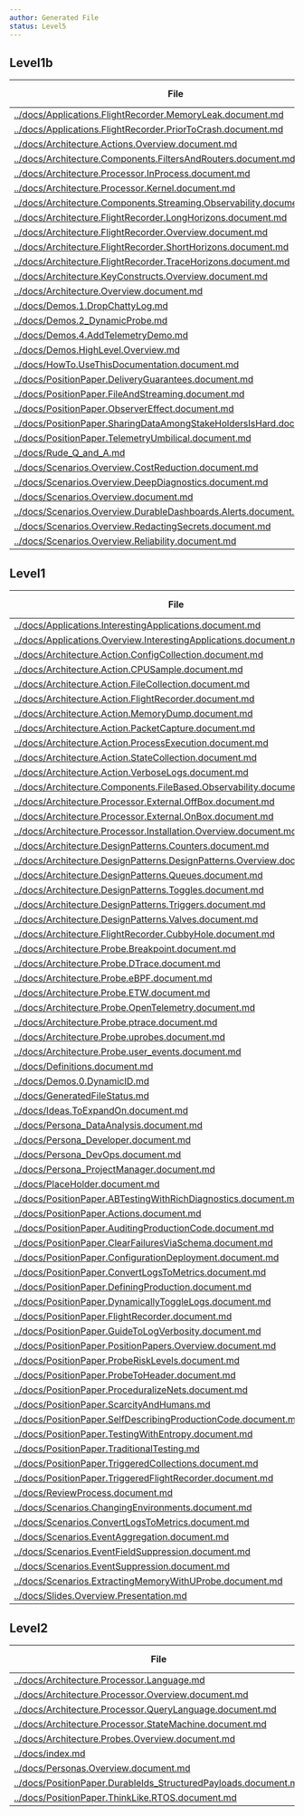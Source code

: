 ```yaml
---
author: Generated File
status: Level5
---
```

## Level1b

| File | Word Count |
|------|------------|
| [../docs/Applications.FlightRecorder.MemoryLeak.document.md](../docs/Applications.FlightRecorder.MemoryLeak.document.md)  | 211|
| [../docs/Applications.FlightRecorder.PriorToCrash.document.md](../docs/Applications.FlightRecorder.PriorToCrash.document.md)  | 252|
| [../docs/Architecture.Actions.Overview.document.md](../docs/Architecture.Actions.Overview.document.md)  | 124|
| [../docs/Architecture.Components.FiltersAndRouters.document.md](../docs/Architecture.Components.FiltersAndRouters.document.md)  | 922|
| [../docs/Architecture.Processor.InProcess.document.md](../docs/Architecture.Processor.InProcess.document.md)  | 53|
| [../docs/Architecture.Processor.Kernel.document.md](../docs/Architecture.Processor.Kernel.document.md)  | 68|
| [../docs/Architecture.Components.Streaming.Observability.document.md](../docs/Architecture.Components.Streaming.Observability.document.md)  | 59|
| [../docs/Architecture.FlightRecorder.LongHorizons.document.md](../docs/Architecture.FlightRecorder.LongHorizons.document.md)  | 795|
| [../docs/Architecture.FlightRecorder.Overview.document.md](../docs/Architecture.FlightRecorder.Overview.document.md)  | 902|
| [../docs/Architecture.FlightRecorder.ShortHorizons.document.md](../docs/Architecture.FlightRecorder.ShortHorizons.document.md)  | 633|
| [../docs/Architecture.FlightRecorder.TraceHorizons.document.md](../docs/Architecture.FlightRecorder.TraceHorizons.document.md)  | 466|
| [../docs/Architecture.KeyConstructs.Overview.document.md](../docs/Architecture.KeyConstructs.Overview.document.md)  | 920|
| [../docs/Architecture.Overview.document.md](../docs/Architecture.Overview.document.md)  | 331|
| [../docs/Demos.1.DropChattyLog.md](../docs/Demos.1.DropChattyLog.md)  | 1103|
| [../docs/Demos.2_DynamicProbe.md](../docs/Demos.2_DynamicProbe.md)  | 277|
| [../docs/Demos.4.AddTelemetryDemo.md](../docs/Demos.4.AddTelemetryDemo.md)  | 1084|
| [../docs/Demos.HighLevel.Overview.md](../docs/Demos.HighLevel.Overview.md)  | 1188|
| [../docs/HowTo.UseThisDocumentation.document.md](../docs/HowTo.UseThisDocumentation.document.md)  | 332|
| [../docs/PositionPaper.DeliveryGuarantees.document.md](../docs/PositionPaper.DeliveryGuarantees.document.md)  | 163|
| [../docs/PositionPaper.FileAndStreaming.document.md](../docs/PositionPaper.FileAndStreaming.document.md)  | 224|
| [../docs/PositionPaper.ObserverEffect.document.md](../docs/PositionPaper.ObserverEffect.document.md)  | 728|
| [../docs/PositionPaper.SharingDataAmongStakeHoldersIsHard.document.md](../docs/PositionPaper.SharingDataAmongStakeHoldersIsHard.document.md)  | 180|
| [../docs/PositionPaper.TelemetryUmbilical.document.md](../docs/PositionPaper.TelemetryUmbilical.document.md)  | 92|
| [../docs/Rude_Q_and_A.md](../docs/Rude_Q_and_A.md)  | 748|
| [../docs/Scenarios.Overview.CostReduction.document.md](../docs/Scenarios.Overview.CostReduction.document.md)  | 1391|
| [../docs/Scenarios.Overview.DeepDiagnostics.document.md](../docs/Scenarios.Overview.DeepDiagnostics.document.md)  | 760|
| [../docs/Scenarios.Overview.document.md](../docs/Scenarios.Overview.document.md)  | 180|
| [../docs/Scenarios.Overview.DurableDashboards.Alerts.document.md](../docs/Scenarios.Overview.DurableDashboards.Alerts.document.md)  | 569|
| [../docs/Scenarios.Overview.RedactingSecrets.document.md](../docs/Scenarios.Overview.RedactingSecrets.document.md)  | 1093|
| [../docs/Scenarios.Overview.Reliability.document.md](../docs/Scenarios.Overview.Reliability.document.md)  | 2220|


## Level1

| File | Word Count |
|------|------------|
| [../docs/Applications.InterestingApplications.document.md](../docs/Applications.InterestingApplications.document.md)  | 10|
| [../docs/Applications.Overview.InterestingApplications.document.md](../docs/Applications.Overview.InterestingApplications.document.md)  | 7|
| [../docs/Architecture.Action.ConfigCollection.document.md](../docs/Architecture.Action.ConfigCollection.document.md)  | 13|
| [../docs/Architecture.Action.CPUSample.document.md](../docs/Architecture.Action.CPUSample.document.md)  | 13|
| [../docs/Architecture.Action.FileCollection.document.md](../docs/Architecture.Action.FileCollection.document.md)  | 13|
| [../docs/Architecture.Action.FlightRecorder.document.md](../docs/Architecture.Action.FlightRecorder.document.md)  | 33|
| [../docs/Architecture.Action.MemoryDump.document.md](../docs/Architecture.Action.MemoryDump.document.md)  | 10|
| [../docs/Architecture.Action.PacketCapture.document.md](../docs/Architecture.Action.PacketCapture.document.md)  | 14|
| [../docs/Architecture.Action.ProcessExecution.document.md](../docs/Architecture.Action.ProcessExecution.document.md)  | 13|
| [../docs/Architecture.Action.StateCollection.document.md](../docs/Architecture.Action.StateCollection.document.md)  | 13|
| [../docs/Architecture.Action.VerboseLogs.document.md](../docs/Architecture.Action.VerboseLogs.document.md)  | 13|
| [../docs/Architecture.Components.FileBased.Observability.document.md](../docs/Architecture.Components.FileBased.Observability.document.md)  | 10|
| [../docs/Architecture.Processor.External.OffBox.document.md](../docs/Architecture.Processor.External.OffBox.document.md)  | 97|
| [../docs/Architecture.Processor.External.OnBox.document.md](../docs/Architecture.Processor.External.OnBox.document.md)  | 62|
| [../docs/Architecture.Processor.Installation.Overview.document.md](../docs/Architecture.Processor.Installation.Overview.document.md)  | 46|
| [../docs/Architecture.DesignPatterns.Counters.document.md](../docs/Architecture.DesignPatterns.Counters.document.md)  | 10|
| [../docs/Architecture.DesignPatterns.DesignPatterns.Overview.document.md](../docs/Architecture.DesignPatterns.DesignPatterns.Overview.document.md)  | 14|
| [../docs/Architecture.DesignPatterns.Queues.document.md](../docs/Architecture.DesignPatterns.Queues.document.md)  | 10|
| [../docs/Architecture.DesignPatterns.Toggles.document.md](../docs/Architecture.DesignPatterns.Toggles.document.md)  | 10|
| [../docs/Architecture.DesignPatterns.Triggers.document.md](../docs/Architecture.DesignPatterns.Triggers.document.md)  | 10|
| [../docs/Architecture.DesignPatterns.Valves.document.md](../docs/Architecture.DesignPatterns.Valves.document.md)  | 10|
| [../docs/Architecture.FlightRecorder.CubbyHole.document.md](../docs/Architecture.FlightRecorder.CubbyHole.document.md)  | 15|
| [../docs/Architecture.Probe.Breakpoint.document.md](../docs/Architecture.Probe.Breakpoint.document.md)  | 103|
| [../docs/Architecture.Probe.DTrace.document.md](../docs/Architecture.Probe.DTrace.document.md)  | 18|
| [../docs/Architecture.Probe.eBPF.document.md](../docs/Architecture.Probe.eBPF.document.md)  | 13|
| [../docs/Architecture.Probe.ETW.document.md](../docs/Architecture.Probe.ETW.document.md)  | 13|
| [../docs/Architecture.Probe.OpenTelemetry.document.md](../docs/Architecture.Probe.OpenTelemetry.document.md)  | 13|
| [../docs/Architecture.Probe.ptrace.document.md](../docs/Architecture.Probe.ptrace.document.md)  | 13|
| [../docs/Architecture.Probe.uprobes.document.md](../docs/Architecture.Probe.uprobes.document.md)  | 13|
| [../docs/Architecture.Probe.user_events.document.md](../docs/Architecture.Probe.user_events.document.md)  | 13|
| [../docs/Definitions.document.md](../docs/Definitions.document.md)  | 19|
| [../docs/Demos.0.DynamicID.md](../docs/Demos.0.DynamicID.md)  | 618|
| [../docs/GeneratedFileStatus.md](../docs/GeneratedFileStatus.md)  | 7|
| [../docs/Ideas.ToExpandOn.document.md](../docs/Ideas.ToExpandOn.document.md)  | 146|
| [../docs/Persona_DataAnalysis.document.md](../docs/Persona_DataAnalysis.document.md)  | 122|
| [../docs/Persona_Developer.document.md](../docs/Persona_Developer.document.md)  | 153|
| [../docs/Persona_DevOps.document.md](../docs/Persona_DevOps.document.md)  | 110|
| [../docs/Persona_ProjectManager.document.md](../docs/Persona_ProjectManager.document.md)  | 121|
| [../docs/PlaceHolder.document.md](../docs/PlaceHolder.document.md)  | 18|
| [../docs/PositionPaper.ABTestingWithRichDiagnostics.document.md](../docs/PositionPaper.ABTestingWithRichDiagnostics.document.md)  | 14|
| [../docs/PositionPaper.Actions.document.md](../docs/PositionPaper.Actions.document.md)  | 13|
| [../docs/PositionPaper.AuditingProductionCode.document.md](../docs/PositionPaper.AuditingProductionCode.document.md)  | 20|
| [../docs/PositionPaper.ClearFailuresViaSchema.document.md](../docs/PositionPaper.ClearFailuresViaSchema.document.md)  | 16|
| [../docs/PositionPaper.ConfigurationDeployment.document.md](../docs/PositionPaper.ConfigurationDeployment.document.md)  | 71|
| [../docs/PositionPaper.ConvertLogsToMetrics.document.md](../docs/PositionPaper.ConvertLogsToMetrics.document.md)  | 17|
| [../docs/PositionPaper.DefiningProduction.document.md](../docs/PositionPaper.DefiningProduction.document.md)  | 27|
| [../docs/PositionPaper.DynamicallyToggleLogs.document.md](../docs/PositionPaper.DynamicallyToggleLogs.document.md)  | 13|
| [../docs/PositionPaper.FlightRecorder.document.md](../docs/PositionPaper.FlightRecorder.document.md)  | 17|
| [../docs/PositionPaper.GuideToLogVerbosity.document.md](../docs/PositionPaper.GuideToLogVerbosity.document.md)  | 17|
| [../docs/PositionPaper.PositionPapers.Overview.document.md](../docs/PositionPaper.PositionPapers.Overview.document.md)  | 13|
| [../docs/PositionPaper.ProbeRiskLevels.document.md](../docs/PositionPaper.ProbeRiskLevels.document.md)  | 61|
| [../docs/PositionPaper.ProbeToHeader.document.md](../docs/PositionPaper.ProbeToHeader.document.md)  | 15|
| [../docs/PositionPaper.ProceduralizeNets.document.md](../docs/PositionPaper.ProceduralizeNets.document.md)  | 16|
| [../docs/PositionPaper.ScarcityAndHumans.md](../docs/PositionPaper.ScarcityAndHumans.md)  | 15|
| [../docs/PositionPaper.SelfDescribingProductionCode.document.md](../docs/PositionPaper.SelfDescribingProductionCode.document.md)  | 19|
| [../docs/PositionPaper.TestingWithEntropy.document.md](../docs/PositionPaper.TestingWithEntropy.document.md)  | 14|
| [../docs/PositionPaper.TraditionalTesting.md](../docs/PositionPaper.TraditionalTesting.md)  | 15|
| [../docs/PositionPaper.TriggeredCollections.document.md](../docs/PositionPaper.TriggeredCollections.document.md)  | 13|
| [../docs/PositionPaper.TriggeredFlightRecorder.document.md](../docs/PositionPaper.TriggeredFlightRecorder.document.md)  | 13|
| [../docs/ReviewProcess.document.md](../docs/ReviewProcess.document.md)  | 98|
| [../docs/Scenarios.ChangingEnvironments.document.md](../docs/Scenarios.ChangingEnvironments.document.md)  | 15|
| [../docs/Scenarios.ConvertLogsToMetrics.document.md](../docs/Scenarios.ConvertLogsToMetrics.document.md)  | 15|
| [../docs/Scenarios.EventAggregation.document.md](../docs/Scenarios.EventAggregation.document.md)  | 15|
| [../docs/Scenarios.EventFieldSuppression.document.md](../docs/Scenarios.EventFieldSuppression.document.md)  | 16|
| [../docs/Scenarios.EventSuppression.document.md](../docs/Scenarios.EventSuppression.document.md)  | 15|
| [../docs/Scenarios.ExtractingMemoryWithUProbe.document.md](../docs/Scenarios.ExtractingMemoryWithUProbe.document.md)  | 15|
| [../docs/Slides.Overview.Presentation.md](../docs/Slides.Overview.Presentation.md)  | 377|


## Level2

| File | Word Count |
|------|------------|
| [../docs/Architecture.Processor.Language.md](../docs/Architecture.Processor.Language.md)  | 476|
| [../docs/Architecture.Processor.Overview.document.md](../docs/Architecture.Processor.Overview.document.md)  | 952|
| [../docs/Architecture.Processor.QueryLanguage.document.md](../docs/Architecture.Processor.QueryLanguage.document.md)  | 349|
| [../docs/Architecture.Processor.StateMachine.document.md](../docs/Architecture.Processor.StateMachine.document.md)  | 472|
| [../docs/Architecture.Probes.Overview.document.md](../docs/Architecture.Probes.Overview.document.md)  | 1395|
| [../docs/index.md](../docs/index.md)  | 455|
| [../docs/Personas.Overview.document.md](../docs/Personas.Overview.document.md)  | 257|
| [../docs/PositionPaper.DurableIds_StructuredPayloads.document.md](../docs/PositionPaper.DurableIds_StructuredPayloads.document.md)  | 1242|
| [../docs/PositionPaper.ThinkLike.RTOS.document.md](../docs/PositionPaper.ThinkLike.RTOS.document.md)  | 43|


